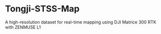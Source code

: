 # Tongji-STSS-Map
A high-resolution dataset for real-time mapping using DJI Matrice 300 RTK with ZENMUSE L1
